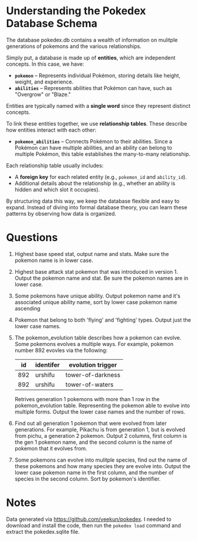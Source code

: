 # Understanding the Pokedex Database Schema  

The database pokedex.db contains a wealth of information on mulitple generations of pokemons
and the various relationships.

Simply put, a database is made up of **entities**, which are independent concepts. In this case, we have:  

- **`pokemon`** – Represents individual Pokémon, storing details like height, weight, and experience.  
- **`abilities`** – Represents abilities that Pokémon can have, such as "Overgrow" or "Blaze."  

Entities are typically named with a **single word** since they represent distinct concepts.  

To link these entities together, we use **relationship tables**. These describe how entities interact with each other:  

- **`pokemon_abilities`** – Connects Pokémon to their abilities. Since a Pokémon can have multiple abilities, and
an ability can belong to multiple Pokémon, this table establishes the many-to-many relationship.  

Each relationship table usually includes:  
- A **foreign key** for each related entity (e.g., `pokemon_id` and `ability_id`).  
- Additional details about the relationship (e.g., whether an ability is hidden and which slot it occupies).  

By structuring data this way, we keep the database flexible and easy to expand. Instead of diving into
formal database theory, you can learn these patterns by observing how data is organized.  

# Questions

  1. Highest base speed stat, output name and stats.  Make sure
     the pokemon name is in lower case.
  2. Highest base attack stat pokemon that was introduced in version 1.
     Output the pokemon name and stat.  Be sure the pokemon names are in lower case.
  3. Some pokemons have unique ability.  Output pokemon name and
     it's associated unique ability name, sort by lower
     case pokemon name ascending
  4. Pokemon that belong to both 'flying' and 'fighting' types.  Output just the
     lower case names.
  5. The pokemon_evolution table describes how a pokemon can evolve.  Some pokemons
     evolves a multiple ways.  For example, pokemon number 892 evovles via the following:

     | id  | identifer | evolution trigger |
     | --- | ------- | ----------------- |
     | 892 | urshifu | tower-of-darkness |
     | 892 | urshifu | tower-of-waters |

     
     Retrives generation 1 pokemons with more than 1 row in the pokemon_evolution table.
     Representing the pokemon able to evolve into multiple forms.
     Output the lower case names and the number of rows.
  7. Find out all generation 1 pokemon that were evolved from later generations.
     For example, Pikachu is from generation 1, but is evolved from pichu,
     a generation 2 pokemon. Output 2 columns, first column is the gen 1 pokemon
     name, and the second column is the name of pokemon that it evolves from.
  8. Some pokemons can evolve into mulitple species, find out the name of these
     pokemons and how many species they are evolve into.  Output the
     lower case pokemon name in the first column, and the number of species
     in the second column.  Sort by pokemon's identifier.


# Notes

Data generated via https://github.com/veekun/pokedex.  I needed to
download and install the code, then run the `pokedex load` command
and extract the pokedex.sqlite file.
